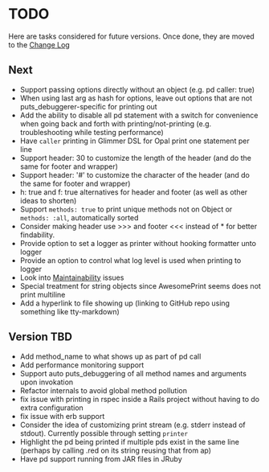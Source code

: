 # TODO

Here are tasks considered for future versions. Once done, they are moved to the [Change Log](CHANGELOG.md)

## Next

- Support passing options directly without an object (e.g. pd caller: true)
- When using last arg as hash for options, leave out options that are not puts_debuggerer-specific for printing out
- Add the ability to disable all pd statement with a switch for convenience when going back and forth with printing/not-printing (e.g. troubleshooting while testing performance)
- Have `caller` printing in Glimmer DSL for Opal print one statement per line
- Support header: 30 to customize the length of the header (and do the same for footer and wrapper)
- Support header: '#' to customize the character of the header (and do the same for footer and wrapper)
- h: true and f: true alternatives for header and footer (as well as other ideas to shorten)
- Support `methods: true` to print unique methods not on Object or `methods: :all`, automatically sorted
- Consider making header use >>> and footer <<< instead of * for better findability.
- Provide option to set a logger as printer without hooking formatter unto logger
- Provide an option to control what log level is used when printing to logger
- Look into [Maintainability](https://codeclimate.com/github/AndyObtiva/puts_debuggerer/issues) issues
- Special treatment for string objects since AwesomePrint seems does not print multiline
- Add a hyperlink to file showing up (linking to GitHub repo using something like tty-markdown)

## Version TBD

- Add method_name to what shows up as part of pd call
- Add performance monitoring support
- Support auto puts_debuggering of all method names and arguments upon invokation
- Refactor internals to avoid global method pollution
- fix issue with printing in rspec inside a Rails project without having to do extra configuration
- fix issue with erb support
- Consider the idea of customizing print stream (e.g. stderr instead of stdout). Currently possible through setting `printer`
- Highlight the pd being printed if multiple pds exist in the same line (perhaps by calling .red on its string reusing that from ap)
- Have pd support running from JAR files in JRuby
